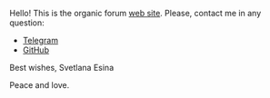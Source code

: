 Hello! This is the organic forum [web site](http://www.organicforum.spb.ru/).
Please, contact me in any question:
- [Telegram](https://t.me/esinasvetla)
- [GitHub](https://github.com/MaceEsina)

Best wishes,
Svetlana Esina

Peace and love.
